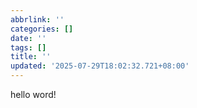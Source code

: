 ```yaml
---
abbrlink: ''
categories: []
date: ''
tags: []
title: ''
updated: '2025-07-29T18:02:32.721+08:00'
---
```

hello word!
